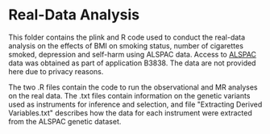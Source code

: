 
# Real-Data Analysis

This folder contains the plink and R code used to conduct the real-data analysis on the effects of BMI on smoking status, number of cigarettes smoked, depression and self-harm using ALSPAC data. Access to [ALSPAC](http://www.bristol.ac.uk/alspac/) data was obtained as part of application B3838. The data are not provided here due to privacy reasons.

The two .R files contain the code to run the observational and MR analyses on the real data. The .txt files contain information on the genetic variants used as instruments for inference and selection, and file "Extracting Derived Variables.txt" describes how the data for each instrument were extracted from the ALSPAC genetic dataset.

